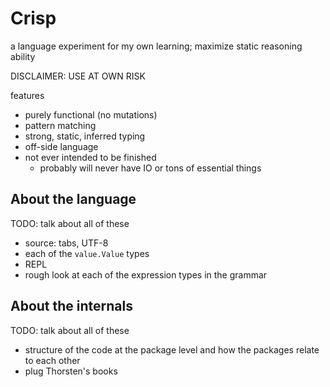 # Crisp

a language experiment for my own learning; maximize static reasoning ability

DISCLAIMER: USE AT OWN RISK

features
- purely functional (no mutations)
- pattern matching
- strong, static, inferred typing
- off-side language
- not ever intended to be finished
  - probably will never have IO or tons of essential things

## About the language

TODO: talk about all of these
- source: tabs, UTF-8
- each of the `value.Value` types
- REPL
- rough look at each of the expression types in the grammar

## About the internals

TODO: talk about all of these
- structure of the code at the package level and how the packages relate to each other
- plug Thorsten's books


